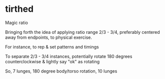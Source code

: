 # tirthed
Magic ratio

Bringing forth the idea of applying ratio range 2/3 - 3/4, preferably centered away from endpoints, to physical exercise.

For instance, to rep & set patterns and timings 

To separate 2/3 - 3/4 instances, potentially rotate 180 degrees counterclockwise & lightly say "ok" as rotating

So, 7 lunges, 180 degree body/torso rotation, 10 lunges
